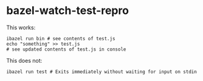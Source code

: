# bazel-watch-test-repro

This works:
```
ibazel run bin # see contents of test.js
echo "something" >> test.js
# see updated contents of test.js in console
```

This does not:
```
ibazel run test # Exits immediately without waiting for input on stdin
```